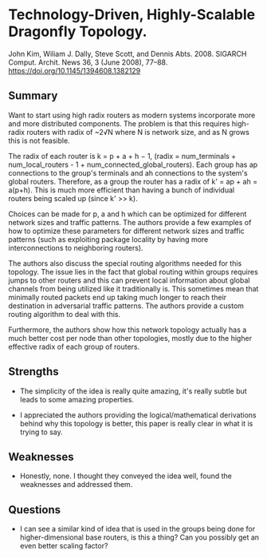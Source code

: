 # Technology-Driven, Highly-Scalable Dragonfly Topology. 
John Kim, Wiliam J. Dally, Steve Scott, and Dennis Abts. 2008. 
SIGARCH Comput. Archit. News 36, 3 (June 2008), 77–88. 
https://doi.org/10.1145/1394608.1382129

## Summary

Want to start using high radix routers as modern systems incorporate more and more distributed components. The problem is that this requires high-radix routers with radix of ~2√N where N is network size, and as N grows this is not feasible.

The radix of each router is k = p + a + h − 1, (radix = num_terminals + num_local_routers - 1 + num_connected_global_routers). Each group has ap connections to the group's terminals and ah connections to the system's global routers. Therefore, as a group the router has a radix of k' = ap + ah = a(p+h). This is much more efficient than having a bunch of individual routers being scaled up (since k' >> k). 

Choices can be made for p, a and h which can be optimized for different network sizes and traffic patterns. The authors provide a few examples of how to optimize these parameters for different network sizes and traffic patterns (such as exploiting package locality by having more interconnections to neighboring routers).

The authors also discuss the special routing algorithms needed for this topology. The issue lies in the fact that global routing within groups requires jumps to other routers and this can prevent local information about global channels from being utilized like it traditionally is. This sometimes mean that minimally routed packets end up taking much longer to reach their destination in adversarial traffic patterns. The authors provide a custom routing algorithm to deal with this.

Furthermore, the authors show how this network topology actually has a much better cost per node than other topologies, mostly due to the higher effective radix of each group of routers.

## Strengths

- The simplicity of the idea is really quite amazing, it's really subtle but leads to some amazing properties.

- I appreciated the authors providing the logical/mathematical derivations behind why this topology is better, this paper is really clear in what it is trying to say.

## Weaknesses

- Honestly, none. I thought they conveyed the idea well, found the weaknesses and addressed them.

## Questions

- I can see a similar kind of idea that is used in the groups being done for higher-dimensional base routers, is this a thing? Can you possibly get an even better scaling factor?
